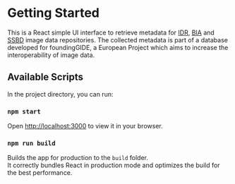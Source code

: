 # Getting Started 

This is a React simple UI interface to retrieve metadata for [IDR](https://idr.openmicroscopy.org/), [BIA](https://www.ebi.ac.uk/bioimage-archive/) and [SSBD](https://ssbd.riken.jp/) image data repositories.
The collected metadata is part of a database developed for foundingGIDE, a European Project which aims to increase the
interoperability of image data.

## Available Scripts

In the project directory, you can run:

### `npm start`

Open [http://localhost:3000](http://localhost:3000) to view it in your browser.


### `npm run build`

Builds the app for production to the `build` folder.\
It correctly bundles React in production mode and optimizes the build for the best performance.
